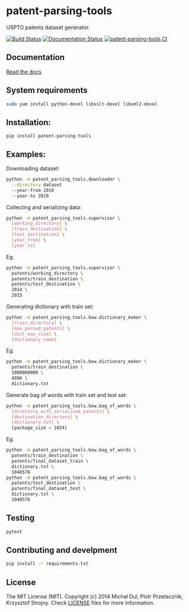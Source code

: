 patent-parsing-tools
====================
USPTO patents dataset generator.

[![Build Status](https://travis-ci.org/pprzetacznik/patent-parsing-tools.svg?branch=master)](https://travis-ci.org/pprzetacznik/patent-parsing-tools)
[![Documentation Status](https://readthedocs.org/projects/patent-parsing-tools/badge/?version=latest)](https://patent-parsing-tools.readthedocs.io/en/latest/?badge=latest)
[![patent-parsing-tools CI](https://github.com/pprzetacznik/patent-parsing-tools/workflows/patent-parsing-tools%20CI/badge.svg)](https://github.com/pprzetacznik/patent-parsing-tools/actions?query=workflow%3A"patent-parsing-tools+CI")

## Documentation

[Read the docs](https://patent-parsing-tools.readthedocs.io/en/latest/)

## System requirements

```Bash
sudo yum install python-devel libxslt-devel libxml2-devel
```

## Installation:

```
pip install patent-parsing-tools
```

## Examples:

Downloading dataset:
```Bash
python -m patent_parsing_tools.downloader \
  --directory dataset
  --year-from 2010
  --year-to 2010
```

Collecting and serializing data:
```Bash
python -m patent_parsing_tools.supervisor \
  [working_directory] \
  [train_destination] \
  [test_destination] \
  [year_from] \
  [year_to]
```

Eg.
```Bash
python -m patent_parsing_tools.supervisor \
  patents/working_directory \
  patents/train_destination \
  patents/test_destination \
  2014 \
  2015
```

Generating dictionary with train set:
```Bash
python -m patent_parsing_tools.bow.dictionary_maker \
  [train_directory] \
  [max_parsed_patents] \
  [dict_max_size] \
  [dictionary_name]
```

Eg.
```Bash
python -m patent_parsing_tools.bow.dictionary_maker \
  patents/train_destination \
  1000000000 \
  4096 \
  dictionary.txt
```

Generate bag of words with train set and test set:
```Bash
python -m patent_parsing_tools.bow.bag_of_words \
  [directory_with_serialized_patents] \
  [destination_directory] \
  [dictionary.txt] \
  [package_size > 1024]
```

Eg.
```Bash
python -m patent_parsing_tools.bow.bag_of_words \
  patents/train_destination \
  patents/final_dataset_train \
  dictionary.txt \
  1048576
python -m patent_parsing_tools.bow.bag_of_words \
  patents/test_destination \
  patents/final_dataset_test \
  dictionary.txt \
  1048576
```

## Testing

```Bash
pytest
```

## Contributing and develpment

```Bash
pip install -r requirements.txt
```

## License

The MIT License (MIT). Copyright (c) 2014 Michał Dul, Piotr Przetacznik, Krzysztof Strojny. Check [LICENSE](LICENSE) files for more information.



